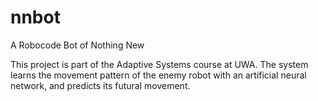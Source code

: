 nnbot
=====

A Robocode Bot of Nothing New

This project is part of the Adaptive Systems course at UWA. The system learns the movement pattern of the enemy robot with an artificial neural network, and predicts its futural movement.